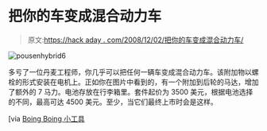 # 把你的车变成混合动力车

> 原文:[https://hack aday . com/2008/12/02/把你的车变成混合动力车/](https://hackaday.com/2008/12/02/turn-your-car-into-a-hybrid/)

![pousenhybrid6](../Images/9b1fc70e10fb1b295a15937fefb9515a.png "pousenhybrid6")

多亏了一位丹麦工程师，你几乎可以把任何一辆车变成混合动力车。该附加物以螺栓的形式安装在电机上。正如你在图片中看到的，有一个附加到后轮的马达，增加了额外的 7 马力。电池存放在行李箱里。套件起价为 3500 美元，根据电池选择的不同，最高可达 4500 美元。至少，当它们最终上市时会是这样。

[via [Boing Boing 小工具](http://gadgets.boingboing.net/2008/12/02/poulsen-hybrid-kit-t.html)
